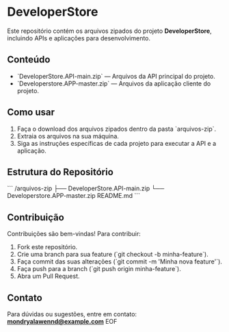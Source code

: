 
# DeveloperStore

Este repositório contém os arquivos zipados do projeto **DeveloperStore**, incluindo APIs e aplicações para desenvolvimento.

## Conteúdo

- \`DeveloperStore.API-main.zip\` — Arquivos da API principal do projeto.
- \`Developerstore.APP-master.zip\` — Arquivos da aplicação cliente do projeto.

## Como usar

1. Faça o download dos arquivos zipados dentro da pasta \`arquivos-zip\`.
2. Extraia os arquivos na sua máquina.
3. Siga as instruções específicas de cada projeto para executar a API e a aplicação.

## Estrutura do Repositório

\`\`\`
/arquivos-zip
  ├── DeveloperStore.API-main.zip
  └── Developerstore.APP-master.zip
README.md
\`\`\`

## Contribuição

Contribuições são bem-vindas! Para contribuir:

1. Fork este repositório.
2. Crie uma branch para sua feature (\`git checkout -b minha-feature\`).
3. Faça commit das suas alterações (\`git commit -m 'Minha nova feature'\`).
4. Faça push para a branch (\`git push origin minha-feature\`).
5. Abra um Pull Request.

## Contato

Para dúvidas ou sugestões, entre em contato: **mondryalawennd@example.com**
EOF
